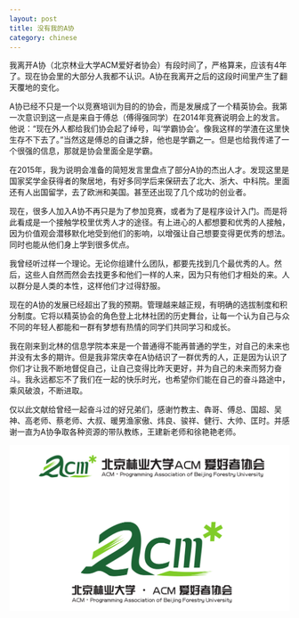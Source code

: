 ```yaml
---
layout: post
title: 没有我的A协
category: chinese
---
```


我离开A协（北京林业大学ACM爱好者协会）有段时间了，严格算来，应该有4年了。现在协会里的大部分人我都不认识。A协在我离开之后的这段时间里产生了翻天覆地的变化。

A协已经不只是一个以竞赛培训为目的的协会，而是发展成了一个精英协会。我第一次意识到这一点是来自于傅总（傅得强同学）在2014年竞赛说明会上的发言。他说：“现在外人都给我们协会起了绰号，叫‘学霸协会’。像我这样的学渣在这里快生存不下去了。”当然这是傅总的自谦之辞，他也是学霸之一。但是也给我传递了一个很强的信息，那就是协会里面全是学霸。

在2015年，我为说明会准备的简短发言里盘点了部分A协的杰出人才。发现这里是国家奖学金获得者的聚居地，有好多同学后来保研去了北大、浙大、中科院。里面还有人出国留学，去了欧洲和美国。甚至还出现了几个成功的创业者。

现在，很多人加入A协不再只是为了参加竞赛，或者为了是程序设计入门。而是将此看成是一个接触学校里优秀人才的途径。有上进心的人都想要和优秀的人接触，因为价值观会潜移默化地受到他们的影响，以增强让自己想要变得更优秀的想法。同时也能从他们身上学到很多优点。

我曾经听过样一个理论。无论你组建什么团队，都要先找到几个最优秀的人。然后，这些人自然而然会去找更多和他们一样的人来，因为只有他们才相处的来。人以群分是人类的本性，这样他们才过得舒服。

现在的A协的发展已经超出了我的预期。管理越来越正规，有明确的选拔制度和积分制度。它将以精英协会的角色登上北林社团的历史舞台，让每一个认为自己与众不同的年轻人都能和一群有梦想有热情的同学们共同学习和成长。

我在刚来到北林的信息学院本来是一个普通得不能再普通的学生，对自己的未来也并没有太多的期许。但是我非常庆幸在A协结识了一群优秀的人，正是因为认识了你们才让我不断地督促自己，让自己变得比昨天更好，并为自己的未来而努力奋斗。我永远都忘不了我们在一起的快乐时光，也希望你们能在自己的奋斗路途中，乘风破浪，不断进取。

仅以此文献给曾经一起奋斗过的好兄弟们，感谢竹教主、犇哥、傅总、国超、吴神、高老师、蔡老师、大叔、暖男渔家傲、炜良、骏祥、健行、大帅、匡时。并感谢一直为A协争取各种资源的带队教练，王建新老师和徐艳艳老师。

<div class="row">
<div class="col-lg-12">
      <div class="thumbnail">
          <img src="/img/A-Club1.png">
      </div>
</div>
</div>

